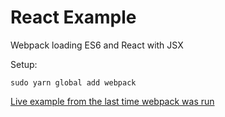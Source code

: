
# React Example

Webpack loading ES6 and React with JSX

Setup:

    sudo yarn global add webpack

[Live example from the last time webpack was run](https://jshields.github.io/react_example/dist/)
